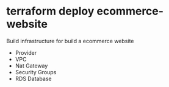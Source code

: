 # terraform deploy ecommerce-website

Build infrastructure for build a ecommerce website

- Provider
- VPC
- Nat Gateway
- Security Groups
- RDS Database
